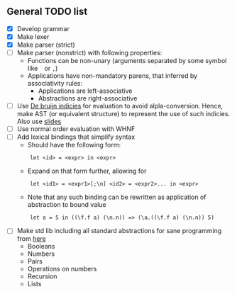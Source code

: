 ## General TODO list

- [x] Develop grammar
- [x] Make lexer
- [x] Make parser (strict)
- [ ] Make parser (nonstrict) with following properties:
    * Functions can be non-unary (arguments separated by some symbol like ` ` or `,`)
    * Applications have non-mandatory parens, that inferred by associativity rules:
        - Applications are left-associative
        - Abstractions are right-associative
- [ ] Use [De bruijn indicies](https://www.researchgate.net/publication/2368794_Reviewing_the_Classical_and_the_de_Bruijn_Notation_for_-calculus_and_Pure_Type_Systems) 
for evaluation to avoid alpla-conversion. Hence, make AST (or equivalent structure) to represent the use of such indicies. 
Also use [slides](https://www.cs.vu.nl/~femke/courses/ep/slides/4x4.pdf)
- [ ] Use normal order evaluation with WHNF
- [ ] Add lexical bindings that simplify syntax
    * Should have the following form:
    ```
        let <id> = <expr> in <expr>
    ```
    * Expand on that form further, allowing for
    ```
        let <id1> = <expr1>[;\n] <id2> = <expr2>... in <expr>
    ```
    * Note that any such binding can be rewritten as application of abstraction to bound value
    ```
        let a = 5 in ((\f.f a) (\n.n)) => (\a.((\f.f a) (\n.n)) 5)
    ```
- [ ] Make std lib including all standard abstractions for sane programming from [here](https://www.lektorium.tv/sites/lektorium.tv/files/additional_files/20110227_systems_of_typed_lambda_calculi_moskvin_lecture02.pdf)
    * Booleans
    * Numbers
    * Pairs
    * Operations on numbers
    * Recursion
    * Lists
